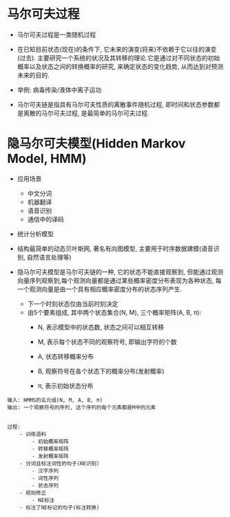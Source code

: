 # 马尔可夫过程

- 马尔可夫过程是一类随机过程

- 在已知目前状态(现在)的条件下, 它未来的演变(将来)不依赖于它以往的演变(过去). 主要研究一个系统的状况及其转移的理论.它是通过对不同状态的初始概率以及状态之间的转换概率的研究, 来确定状态的变化趋势, 从而达到对预测未来的目的.


- 举例: 病毒传染/液体中离子运功

- 马尔可夫链是指具有马尔可夫性质的离散事件随机过程, 即时间和状态参数都是离散的马尔可夫过程, 是最简单的马尔可夫过程.


# 隐马尔可夫模型(Hidden Markov Model, HMM)

- 应用场景
    - 中文分词
    - 机器翻译
    - 语音识别
    - 通信中的译码

- 统计分析模型

- 结构最简单的动态贝叶斯网, 著名有向图模型, 主要用于时序数据建模(语音识别, 自然语言处理等)

- 隐马尔可夫模型是马尔可夫链的一种, 它的状态不能直接观察到, 但能通过观测向量序列观察到,每个观测向量都是通过某些概率密度分布表现为各种状态, 每一个观测向量是由一个具有相应概率密度分布的状态序列产生.
    - 下一个时刻状态仅由当前时刻决定
    - 由5个要素组成, 其中两个状态集合(N, M), 三个概率矩阵(A, B, π):
        - N, 表示模型中的状态数, 状态之间可以相互转移
        - M, 表示每个状态不同的观察符号, 即输出字符的个数
        - A, 状态转移概率分布
        - B, 观察符号在各个状态下的概率分布(发射概率)

        - π, 表示初始状态分布


  
```
输入: HMMS的五元组(N, M, A, B, π)
输出: 一个观察符号的序列, 这个序列的每个元素都是M中的元素
```


```

过程:
    - 训练语料
        - 初始概率矩阵
        - 转移概率矩阵
        - 发射概率矩阵
    - 分词且标注词性的句子(NE识别)
        - 汉字序列
        - 词性序列
        - 状态序列
    - 规则修正
        - NE标注
    - 标注了NE标记的句子(标注转换)
    
    
```
